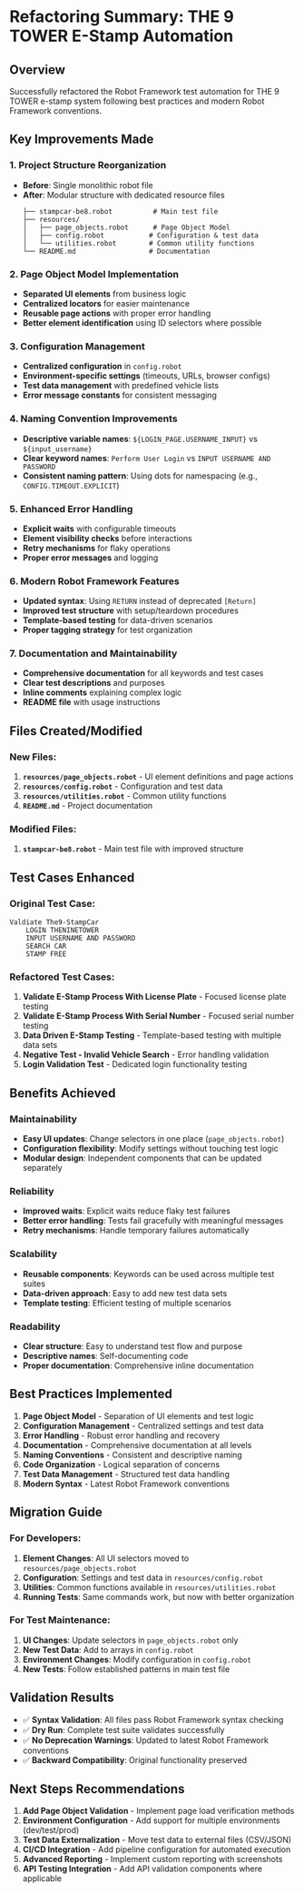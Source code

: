 # Refactoring Summary: THE 9 TOWER E-Stamp Automation

## Overview
Successfully refactored the Robot Framework test automation for THE 9 TOWER e-stamp system following best practices and modern Robot Framework conventions.

## Key Improvements Made

### 1. **Project Structure Reorganization**
- **Before**: Single monolithic robot file
- **After**: Modular structure with dedicated resource files
  ```
  ├── stampcar-be8.robot          # Main test file
  ├── resources/
  │   ├── page_objects.robot      # Page Object Model
  │   ├── config.robot           # Configuration & test data
  │   └── utilities.robot        # Common utility functions
  └── README.md                  # Documentation
  ```

### 2. **Page Object Model Implementation**
- **Separated UI elements** from business logic
- **Centralized locators** for easier maintenance
- **Reusable page actions** with proper error handling
- **Better element identification** using ID selectors where possible

### 3. **Configuration Management**
- **Centralized configuration** in `config.robot`
- **Environment-specific settings** (timeouts, URLs, browser configs)
- **Test data management** with predefined vehicle lists
- **Error message constants** for consistent messaging

### 4. **Naming Convention Improvements**
- **Descriptive variable names**: `${LOGIN_PAGE.USERNAME_INPUT}` vs `${input_username}`
- **Clear keyword names**: `Perform User Login` vs `INPUT USERNAME AND PASSWORD`
- **Consistent naming pattern**: Using dots for namespacing (e.g., `CONFIG.TIMEOUT.EXPLICIT`)

### 5. **Enhanced Error Handling**
- **Explicit waits** with configurable timeouts
- **Element visibility checks** before interactions
- **Retry mechanisms** for flaky operations
- **Proper error messages** and logging

### 6. **Modern Robot Framework Features**
- **Updated syntax**: Using `RETURN` instead of deprecated `[Return]`
- **Improved test structure** with setup/teardown procedures
- **Template-based testing** for data-driven scenarios
- **Proper tagging strategy** for test organization

### 7. **Documentation and Maintainability**
- **Comprehensive documentation** for all keywords and test cases
- **Clear test descriptions** and purposes
- **Inline comments** explaining complex logic
- **README file** with usage instructions

## Files Created/Modified

### New Files:
1. **`resources/page_objects.robot`** - UI element definitions and page actions
2. **`resources/config.robot`** - Configuration and test data
3. **`resources/utilities.robot`** - Common utility functions
4. **`README.md`** - Project documentation

### Modified Files:
1. **`stampcar-be8.robot`** - Main test file with improved structure

## Test Cases Enhanced

### Original Test Case:
```robot
Valdiate The9-StampCar 
	LOGIN THENINETOWER
	INPUT USERNAME AND PASSWORD
	SEARCH CAR
	STAMP FREE
```

### Refactored Test Cases:
1. **Validate E-Stamp Process With License Plate** - Focused license plate testing
2. **Validate E-Stamp Process With Serial Number** - Focused serial number testing  
3. **Data Driven E-Stamp Testing** - Template-based testing with multiple data sets
4. **Negative Test - Invalid Vehicle Search** - Error handling validation
5. **Login Validation Test** - Dedicated login functionality testing

## Benefits Achieved

### Maintainability
- **Easy UI updates**: Change selectors in one place (`page_objects.robot`)
- **Configuration flexibility**: Modify settings without touching test logic
- **Modular design**: Independent components that can be updated separately

### Reliability
- **Improved waits**: Explicit waits reduce flaky test failures
- **Better error handling**: Tests fail gracefully with meaningful messages
- **Retry mechanisms**: Handle temporary failures automatically

### Scalability
- **Reusable components**: Keywords can be used across multiple test suites
- **Data-driven approach**: Easy to add new test data sets
- **Template testing**: Efficient testing of multiple scenarios

### Readability
- **Clear structure**: Easy to understand test flow and purpose
- **Descriptive names**: Self-documenting code
- **Proper documentation**: Comprehensive inline documentation

## Best Practices Implemented

1. **Page Object Model** - Separation of UI elements and test logic
2. **Configuration Management** - Centralized settings and test data
3. **Error Handling** - Robust error handling and recovery
4. **Documentation** - Comprehensive documentation at all levels
5. **Naming Conventions** - Consistent and descriptive naming
6. **Code Organization** - Logical separation of concerns
7. **Test Data Management** - Structured test data handling
8. **Modern Syntax** - Latest Robot Framework conventions

## Migration Guide

### For Developers:
1. **Element Changes**: All UI selectors moved to `resources/page_objects.robot`
2. **Configuration**: Settings and test data in `resources/config.robot`
3. **Utilities**: Common functions available in `resources/utilities.robot`
4. **Running Tests**: Same commands work, but now with better organization

### For Test Maintenance:
1. **UI Changes**: Update selectors in `page_objects.robot` only
2. **New Test Data**: Add to arrays in `config.robot`
3. **Environment Changes**: Modify configuration in `config.robot`
4. **New Tests**: Follow established patterns in main test file

## Validation Results
- ✅ **Syntax Validation**: All files pass Robot Framework syntax checking
- ✅ **Dry Run**: Complete test suite validates successfully
- ✅ **No Deprecation Warnings**: Updated to latest Robot Framework conventions
- ✅ **Backward Compatibility**: Original functionality preserved

## Next Steps Recommendations

1. **Add Page Object Validation** - Implement page load verification methods
2. **Environment Configuration** - Add support for multiple environments (dev/test/prod)
3. **Test Data Externalization** - Move test data to external files (CSV/JSON)
4. **CI/CD Integration** - Add pipeline configuration for automated execution
5. **Advanced Reporting** - Implement custom reporting with screenshots
6. **API Testing Integration** - Add API validation components where applicable
